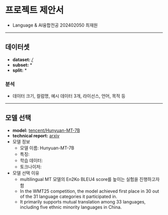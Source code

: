 # 프로젝트 제안서

- Language & AI융합전공 202402050 최재원

---

## 데이터셋

- **dataset:** [*/*](https://huggingface.co/datasets/*/*)
- **subset:** *
- **split:** *

### 분석

- 데이터 크기, 컬럼명, 예시 데이터 3개, 라이선스, 언어, 목적 등

---

## 모델 선택

- **model:** [tencent/Hunyuan-MT-7B](https://huggingface.co/tencent/Hunyuan-MT-7B)
- **technical report:** [arxiv](https://arxiv.org/pdf/2509.05209)
- 모델 정보
    - 모델 이름: Hunyuan-MT-7B
    - 특징: 
    - 학습 데이터: 
    - 토크나이저: 
- 모델 선택 이유
    - multilingual MT 모델의 En2Ko BLEU4 score를 높이는 실험을 진행하고자 함
    - In the WMT25 competition, the model achieved first place in 30 out of the 31 language categories it participated in.
    - It primarily supports mutual translation among 33 languages, including five ethnic minority languages in China.